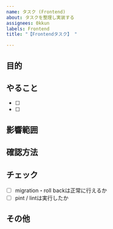 ```yaml
---
name: タスク (Frontend)
about: タスクを整理し実装する
assignees: 0kkun
labels: Frontend
title: "【Frontendタスク】 "

---
```


## 目的

## やること

- [ ]
- [ ]

## 影響範囲

## 確認方法

## チェック

- [ ] migration・roll backは正常に行えるか
- [ ] pint / lintは実行したか

## その他